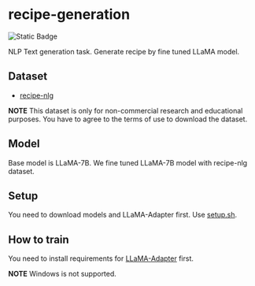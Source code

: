 # recipe-generation
![Static Badge](https://img.shields.io/badge/under%20implementation-orange?style=for-the-badge)

NLP Text generation task. Generate recipe by fine tuned LLaMA model. 


## Dataset
- [recipe-nlg](https://recipenlg.cs.put.poznan.pl/)

**NOTE** This dataset is only for non-commercial research and educational purposes. 
You have to agree to the terms of use to download the dataset.

## Model
Base model is LLaMA-7B.
We fine tuned LLaMA-7B model with recipe-nlg dataset.

## Setup
You need to download models and LLaMA-Adapter first.
Use [setup.sh](setup.sh).

## How to train
You need to install requirements for [LLaMA-Adapter](LLaMA-Adapter/README.md) first.

**NOTE** Windows is not supported.


